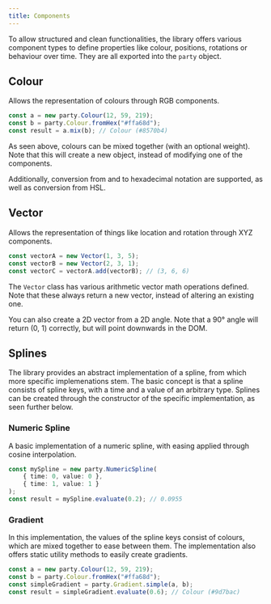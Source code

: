 ```yaml
---
title: Components
---
```


To allow structured and clean functionalities, the library offers various component types to define properties like colour, positions, rotations or behaviour over time. They are all exported into the `party` object.

## Colour

Allows the representation of colours through RGB components.

```ts
const a = new party.Colour(12, 59, 219);
const b = party.Colour.fromHex("#ffa68d");
const result = a.mix(b); // Colour (#8570b4)
```

As seen above, colours can be mixed together (with an optional weight). Note that this will create a new object, instead of modifying one of the components.

Additionally, conversion from and to hexadecimal notation are supported, as well as conversion from HSL.

## Vector

Allows the representation of things like location and rotation through XYZ components.

```ts
const vectorA = new Vector(1, 3, 5);
const vectorB = new Vector(2, 3, 1);
const vectorC = vectorA.add(vectorB); // (3, 6, 6)
```

The `Vector` class has various arithmetic vector math operations defined. Note that these always return a new vector, instead of altering an existing one.

You can also create a 2D vector from a 2D angle. Note that a 90° angle will return (0, 1) correctly, but will point downwards in the DOM.

## Splines

The library provides an abstract implementation of a spline, from which more specific implemenations stem. The basic concept is that a spline consists of spline keys, with a time and a value of an arbitrary type. Splines can be created through the constructor of the specific implementation, as seen further below.

### Numeric Spline

A basic implementation of a numeric spline, with easing applied through cosine interpolation.

```ts
const mySpline = new party.NumericSpline(
    { time: 0, value: 0 },
    { time: 1, value: 1 }
);
const result = mySpline.evaluate(0.2); // 0.0955
```

### Gradient

In this implementation, the values of the spline keys consist of colours, which are mixed together to ease between them. The implementation also offers static utility methods to easily create gradients.

```ts
const a = new party.Colour(12, 59, 219);
const b = party.Colour.fromHex("#ffa68d");
const simpleGradient = party.Gradient.simple(a, b);
const result = simpleGradient.evaluate(0.6); // Colour (#9d7bac)
```
